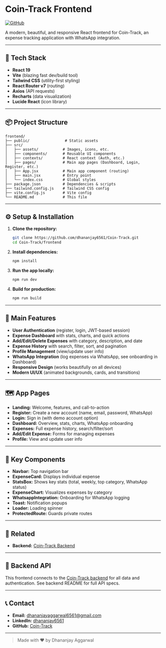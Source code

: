 # Coin-Track Frontend

[![GitHub](https://img.shields.io/badge/GitHub-Repository-blue?logo=github)](https://github.com/dhananjay6561/Coin-Track)

A modern, beautiful, and responsive React frontend for Coin-Track, an expense tracking application with WhatsApp integration.

---

## 🚀 Tech Stack

- **React 19**
- **Vite** (blazing fast dev/build tool)
- **Tailwind CSS** (utility-first styling)
- **React Router v7** (routing)
- **Axios** (API requests)
- **Recharts** (data visualization)
- **Lucide React** (icon library)

---

## 📦 Project Structure

```
frontend/
├── public/                # Static assets
├── src/
│   ├── assets/           # Images, icons, etc.
│   ├── components/       # Reusable UI components
│   ├── contexts/         # React context (Auth, etc.)
│   ├── pages/            # Main app pages (Dashboard, Login, Register, etc.)
│   ├── App.jsx           # Main app component (routing)
│   ├── main.jsx          # Entry point
│   └── index.css         # Global styles
├── package.json          # Dependencies & scripts
├── tailwind.config.js    # Tailwind CSS config
├── vite.config.js        # Vite config
└── README.md             # This file
```

---

## ⚙️ Setup & Installation

1. **Clone the repository:**
   ```bash
   git clone https://github.com/dhananjay6561/Coin-Track.git
   cd Coin-Track/frontend
   ```
2. **Install dependencies:**
   ```bash
   npm install
   ```
3. **Run the app locally:**
   ```bash
   npm run dev
   ```
4. **Build for production:**
   ```bash
   npm run build
   ```

---

## 🌟 Main Features

- **User Authentication** (register, login, JWT-based session)
- **Expense Dashboard** with stats, charts, and quick actions
- **Add/Edit/Delete Expenses** with category, description, and date
- **Expense History** with search, filter, sort, and pagination
- **Profile Management** (view/update user info)
- **WhatsApp Integration** (log expenses via WhatsApp, see onboarding in Dashboard)
- **Responsive Design** (works beautifully on all devices)
- **Modern UI/UX** (animated backgrounds, cards, and transitions)

---

## 🗺️ App Pages

- **Landing:** Welcome, features, and call-to-action
- **Register:** Create a new account (name, email, password, WhatsApp)
- **Login:** Sign in (with demo account option)
- **Dashboard:** Overview, stats, charts, WhatsApp onboarding
- **Expenses:** Full expense history, search/filter/sort
- **Add/Edit Expense:** Forms for managing expenses
- **Profile:** View and update user info

---

## 🧩 Key Components

- **Navbar:** Top navigation bar
- **ExpenseCard:** Displays individual expense
- **StatsBox:** Shows key stats (total, weekly, top category, WhatsApp status)
- **ExpenseChart:** Visualizes expenses by category
- **WhatsappIntegration:** Onboarding for WhatsApp logging
- **Toast:** Notification popups
- **Loader:** Loading spinner
- **ProtectedRoute:** Guards private routes

---

## 🧩 Related
- **Backend:** [Coin-Track Backend](https://github.com/dhananjay6561/Coin-Track/tree/master/backend)

---

## 🔗 Backend API

This frontend connects to the [Coin-Track backend](https://github.com/dhananjay6561/Coin-Track) for all data and authentication. See backend README for full API specs.

---

## 📞 Contact
- **Email:** dhananjayaggarwal6561@gmail.com
- **LinkedIn:** [dhananjay6561](https://linkedin.com/in/dhananjay6561)
- **GitHub:** [Coin-Track](https://github.com/dhananjay6561/Coin-Track)

---

> Made with ❤️ by Dhananjay Aggarwal
